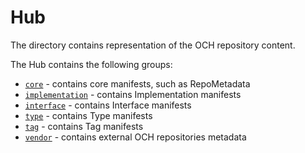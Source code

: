 # Hub

The directory contains representation of the OCH repository content.

The Hub contains the following groups:
- [`core`](./core) - contains core manifests, such as RepoMetadata
- [`implementation`](./implementation) - contains Implementation manifests
- [`interface`](./interface) - contains Interface manifests
- [`type`](./type) - contains Type manifests
- [`tag`](./tag) - contains Tag manifests
- [`vendor`](./vendor) - contains external OCH repositories metadata 
